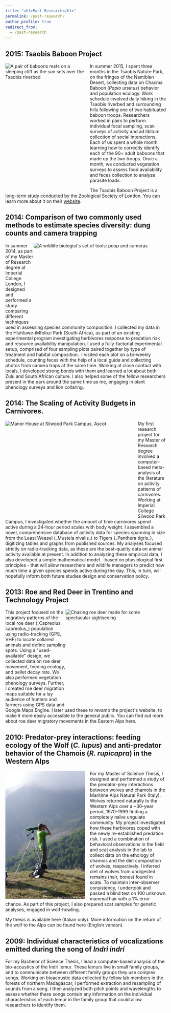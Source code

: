 ```yaml
---
title: "<h1>Past Research</h1>"
permalink: /past-research/
author_profile: true
redirect_from:
  - /past-research
---
```


## 2015: Tsaobis Baboon Project
<img src="../images/babs_tsaobis.png" alt="A pair of baboons rests on a sleeping cliff as the sun sets over the Tsaobis riverbed" style = "width:250px;height:400px;margin-right:15px;float:left">

In summer 2015, I spent three months in the Tsaobis Nature Park, on the fringes of the Namibian Desert, collecting data on Chacma Baboon (_Papio ursinus_) behavior and population ecology. Work schedule involved daily hiking in the Tsaobis riverbed and surrounding hills following one of two habituated baboon troops. Researchers worked in pairs to perform individual focal sampling, scan surveys of activity and ad libitum collection of social interactions. Each of us spent a whole month learning how to correctly identify each of the 90+ adult baboons that made up the two troops. Once a month, we conducted vegetation surveys to assess food availability and feces collection to analyze parasite loads.

The Tsaobis Baboon Project is a long-term study conducted by the Zoological Society of London. You can learn more about it on their [website](https://www.zsl.org/science/research/baboon).

## 2014: Comparison of two commonly used methods to estimate species diversity: dung counts and camera trapping

<img src="../images/bio_tools.png" alt="A wildlife biologist's set of tools: poop and cameras" style = "width:400px;height:250px;margin-right:15px;float:right">

In summer 2014, as part of my Master of Research degree at Imperial College London, I designed and performed a study comparing different techniques used in assessing species community composition. I collected my data in the Hluhluwe-iMfolozi Park (South Africa), as part of an existing experimental program investigating herbivores response to predation risk and resource availability manipulation. I used a fully-factorial experimental setup, comprised of four sampling plots paired together by type of treatment and habitat composition.  I visited each plot on a bi-weekly schedule, counting feces with the help of a local guide and collecting photos from camera traps at the same time. Working at close contact with locals, I developed strong bonds with them and learned a lot about both Zulu and South African culture. I also helped some of the fellow researchers present in the park around the same time as me, engaging in plant phenology surveys and lion collaring.

## 2014: The Scaling of Activity Budgets in Carnivores.

<img src="../images/icl_manor.png" alt="Manor House at Silwood Park Campus, Ascot" style = "width:400px;height:300px;margin-right:15px;float:left">
My first research project for my Master of Research degree involved a computer-based meta-analysis of the literature on activity patterns of carnivores. Working at Imperial College Silwood Park Campus, I investigated whether the amount of time carnivores spend active during a 24-hour period scales with body weight. I assembled a novel, comprehensive database of activity data for species spanning in size from the Least Weasel (_Mustela nivalis_) to Tigers (_Panthera tigris_), digitizing tables and graphs from published sources. My analyses focused strictly on radio-tracking data, as these are the best-quality data on animal activity available at present. In addition to analyzing these empirical data, I also developed a simple mathematical model - based on physiological first principles - that will allow researchers and wildlife managers to predict how much time a given species spends active during the day. This, in turn, will hopefully inform both future studies design and conservation policy.

## 2013: Roe and Red Deer in Trentino and Technology Project

<img src="../images/trentino.png" alt="Chasing roe deer made for some spectacular sightseeing" style = "width:300px;height:300px;margin-right:15px;float:right">
This project focused on the migratory patterns of the local roe deer (_Capreolus capreolus_) population using radio-tracking (GPS, VHF) to locate collared animals and define sampling spots. Using a "used-available" design, we collected data on roe deer movement, feeding ecology, and pellet decay rate. We also performed vegetation phenology surveys. Further, I created roe deer migration maps suitable for a lay audience of hunters and farmers using GPS data and Google Maps Engine. I later used these to revamp the project's website, to make it more easily accessible to the general public.
You can find out more about roe deer migratory movements in the Eastern Alps here.

## 2010: Predator-prey interactions: feeding ecology of the Wolf (_C. lupus_) and anti-predator behavior of the Chamois (_R. rupicapra_) in the Western Alps

<img src="../images/gesso.png" alt="It can take a long time to find a chamois to observe..." style = "width:250px;height:400px;margin-right:15px;float:left">
For my Master of Science Thesis, I designed and performed a study of the predator-prey interactions between wolves and chamois in the Maritime Alps Natural Park (Italy). Wolves returned naturally to the Western Alps over a ~30-year period, 1970-1999 finding a completely naïve ungulate community. My project investigated how these herbivores coped with the newly re-established predation risk. I used a combination of behavioral observations in the field and scat analysis in the lab to collect data on the ethology of chamois and the diet composition of wolves, respectively. I inferred diet of wolves from undigested remains (hair, bones) found in scats. To maintain inter-observer consistency, I undertook and passed a blind test on 100 unknown mammal hair with a 1% error chance. As part of this project, I also prepared scat samples for genetic analyses, engaged in wolf-howling.

My thesis is available here (Italian only). More information on the return of the wolf to the Alps can be found here (English version).

## 2009: Individual characteristics of vocalizations emitted during the song of _Indri indri_

For my Bachelor of Science Thesis, I lead a computer-based analysis of the bio-acoustics of the Indri lemur. These lemurs live in small family groups, and to communicate between different family groups they use complex songs. Working on bioacoustic data collected by fellow lab members in the forests of northern Madagascar, I performed extraction and resampling of sounds from a song. I then analyzed both pitch points and wavelengths to assess whether these songs contain any information on the individual characteristics of each lemur in the family group that could allow researchers to identify them.
